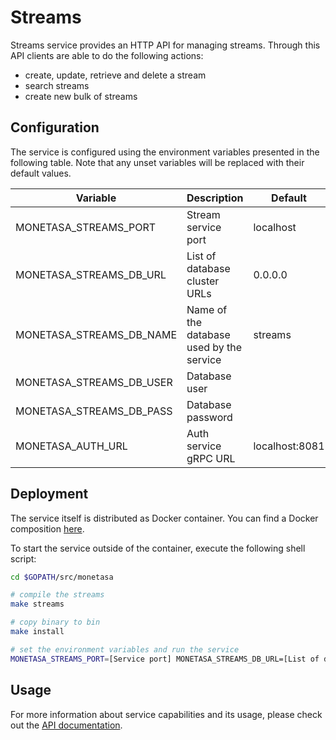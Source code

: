 # Streams

Streams service provides an HTTP API for managing streams.
Through this API clients are able to do the following
actions:

- create, update, retrieve and delete a stream
- search streams
- create new bulk of streams

## Configuration

The service is configured using the environment variables presented in the
following table. Note that any unset variables will be replaced with their
default values.

| Variable                 | Description                              | Default        |
|--------------------------|------------------------------------------|----------------|
| MONETASA_STREAMS_PORT    | Stream service port                      | localhost      |
| MONETASA_STREAMS_DB_URL  | List of database cluster URLs            | 0.0.0.0        |
| MONETASA_STREAMS_DB_NAME | Name of the database used by the service | streams        |
| MONETASA_STREAMS_DB_USER | Database user                            |                |
| MONETASA_STREAMS_DB_PASS | Database password                        |                |
| MONETASA_AUTH_URL        | Auth service gRPC URL                    | localhost:8081 |

## Deployment

The service itself is distributed as Docker container. You can find a Docker composition
[here](../docker/docker-compose.yml).

To start the service outside of the container, execute the following shell script:

```bash
cd $GOPATH/src/monetasa

# compile the streams
make streams

# copy binary to bin
make install

# set the environment variables and run the service
MONETASA_STREAMS_PORT=[Service port] MONETASA_STREAMS_DB_URL=[List of database cluster URLs] MONETASA_STREAMS_DB_NAME=[Name of the database used by the service] MONETASA_STREAMS_DB_USER=[Database user] MONETASA_STREAMS_DB_PASS=[Database password] MONETASA_AUTH_URL=[Auth service gRPC URL] $GOBIN/monetasa-streams
```

## Usage

For more information about service capabilities and its usage, please check out
the [API documentation](swagger.yml).
